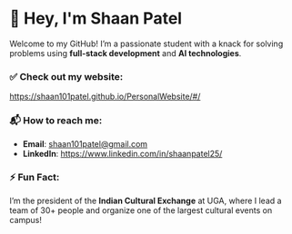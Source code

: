 # 👋 Hey, I'm Shaan Patel

Welcome to my GitHub! I’m a passionate student with a knack for solving problems using **full-stack development** and **AI technologies**.

### ✅ Check out my website:
https://shaan101patel.github.io/PersonalWebsite/#/


### 📬 How to reach me:
- **Email**: shaan101patel@gmail.com
- **LinkedIn**: https://www.linkedin.com/in/shaanpatel25/

### ⚡ Fun Fact:
I’m the president of the **Indian Cultural Exchange** at UGA, where I lead a team of 30+ people and organize one of the largest cultural events on campus!



